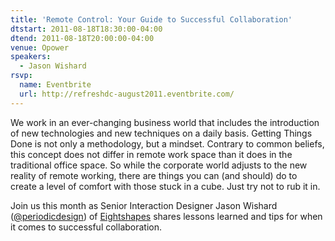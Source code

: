 ```yaml
---
title: 'Remote Control: Your Guide to Successful Collaboration'
dtstart: 2011-08-18T18:30:00-04:00
dtend: 2011-08-18T20:00:00-04:00
venue: Opower
speakers:
  - Jason Wishard
rsvp:
  name: Eventbrite
  url: http://refreshdc-august2011.eventbrite.com/
---
```


We work in an ever-changing business world that includes the introduction of new technologies and new techniques on a daily basis. Getting Things Done is not only a methodology, but a mindset. Contrary to common beliefs, this concept does not differ in remote work space than it does in the traditional office space. So while the corporate world adjusts to the new reality of remote working, there are things you can (and should) do to create a level of comfort with those stuck in a cube. Just try not to rub it in.

Join us this month as Senior Interaction Designer Jason Wishard ([@periodicdesign](http://twitter.com/#!/periodicdesign)) of [Eightshapes](http://www.eightshapes.com/) shares lessons learned and tips for when it comes to successful collaboration.